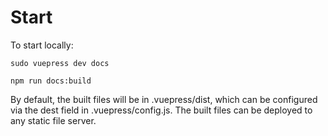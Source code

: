# Start
To start locally:
````
sudo vuepress dev docs
````

````
npm run docs:build
````
By default, the built files will be in .vuepress/dist, 
which can be configured via the dest field in .vuepress/config.js. 
The built files can be deployed to any static file server. 
